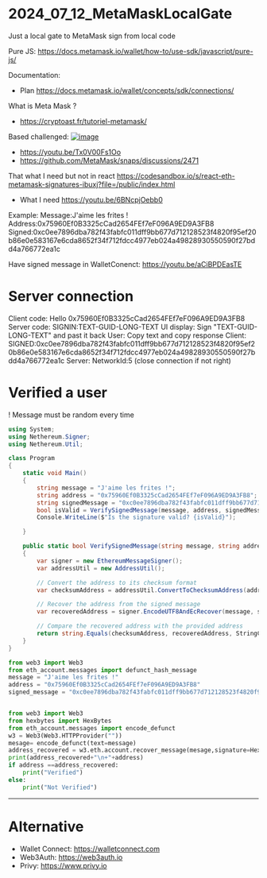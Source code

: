 # 2024_07_12_MetaMaskLocalGate
Just a local gate to MetaMask sign from local code 





Pure JS:
https://docs.metamask.io/wallet/how-to/use-sdk/javascript/pure-js/


Documentation:
- Plan https://docs.metamask.io/wallet/concepts/sdk/connections/ 

What is Meta Mask ?
- https://cryptoast.fr/tutoriel-metamask/


Based challenged:
[![image](https://github.com/user-attachments/assets/b1524759-0f3b-4acb-8f46-f57a6ebc91d1)](https://ethglobal.com/events/brussels/prizes#metamask-and-linea)
- https://youtu.be/Tx0V00Fs1Oo
- https://github.com/MetaMask/snaps/discussions/2471



That what I need but not in react https://codesandbox.io/s/react-eth-metamask-signatures-ibuxj?file=/public/index.html
-  What I need https://youtu.be/6BNcpjOebb0



Example: 
Message:J'aime les frites !
Address:0x75960Ef0B3325cCad2654FEf7eF096A9ED9A3FB8
Signed:0xc0ee7896dba782f43fabfc011dff9bb677d712128523f4820f95ef20b86e0e583167e6cda8652f34f712fdcc4977eb024a49828930550590f27bdd4a766772ea1c




Have signed message in WalletConenct: 
https://youtu.be/aCiBPDEasTE


# Server connection

Client code: Hello 0x75960Ef0B3325cCad2654FEf7eF096A9ED9A3FB8
Server code: SIGNIN:TEXT-GUID-LONG-TEXT
UI display: Sign "TEXT-GUID-LONG-TEXT" and past it back
User: Copy text and copy response
Client: SIGNED:0xc0ee7896dba782f43fabfc011dff9bb677d712128523f4820f95ef20b86e0e583167e6cda8652f34f712fdcc4977eb024a49828930550590f27bdd4a766772ea1c
Server: NetworkId:5 (close connection if not right)


 # Verified a user 
 ! Message must be random every time
``` csharp
using System;
using Nethereum.Signer;
using Nethereum.Util;

class Program
{
    static void Main()
    {
        string message = "J'aime les frites !";
        string address = "0x75960Ef0B3325cCad2654FEf7eF096A9ED9A3FB8";
        string signedMessage = "0xc0ee7896dba782f43fabfc011dff9bb677d712128523f4820f95ef20b86e0e583167e6cda8652f34f712fdcc4977eb024a49828930550590f27bdd4a766772ea1c";
        bool isValid = VerifySignedMessage(message, address, signedMessage);
        Console.WriteLine($"Is the signature valid? {isValid}");

    }

    public static bool VerifySignedMessage(string message, string address, string signedMessage)
    {
        var signer = new EthereumMessageSigner();
        var addressUtil = new AddressUtil();

        // Convert the address to its checksum format
        var checksumAddress = addressUtil.ConvertToChecksumAddress(address);

        // Recover the address from the signed message
        var recoveredAddress = signer.EncodeUTF8AndEcRecover(message, signedMessage);

        // Compare the recovered address with the provided address
        return string.Equals(checksumAddress, recoveredAddress, StringComparison.OrdinalIgnoreCase);
    }
}
```

``` python
from web3 import Web3
from eth_account.messages import defunct_hash_message
message = "J'aime les frites !"
address = "0x75960Ef0B3325cCad2654FEf7eF096A9ED9A3FB8"
signed_message = "0xc0ee7896dba782f43fabfc011dff9bb677d712128523f4820f95ef20b86e0e583167e6cda8652f34f712fdcc4977eb024a49828930550590f27bdd4a766772ea1c"


from web3 import Web3
from hexbytes import HexBytes
from eth_account.messages import encode_defunct
w3 = Web3(Web3.HTTPProvider(""))
mesage= encode_defunct(text=message)
address_recovered = w3.eth.account.recover_message(mesage,signature=HexBytes(signed_message))
print(address_recovered+"\n+"+address)
if address ==address_recovered:
    print("Verified")
else:
    print("Not Verified")
```


---------------

# Alternative
- Wallet Connect: https://walletconnect.com
- Web3Auth: https://web3auth.io
- Privy: https://www.privy.io

